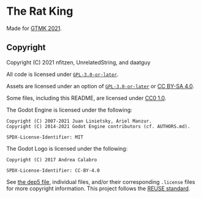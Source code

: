 <!--
  ~ SPDX-FileCopyrightText: 2021 nfitzen
  ~ 
  ~ SPDX-License-Identifier: CC0-1.0
  -->

# The Rat King

Made for [GTMK 2021](https://itch.io/jam/gmtk-2021).

## Copyright

Copyright (C) 2021 nfitzen, UnrelatedString, and daatguy

All code is licensed under [`GPL-3.0-or-later`].

Assets are licensed under an option of [`GPL-3.0-or-later`] or [CC BY-SA 4.0].

Some files, including this README, are licensed under [CC0 1.0].

The Godot Engine is licensed under the following:

```
Copyright (C) 2007-2021 Juan Linietsky, Ariel Manzur.
Copyright (C) 2014-2021 Godot Engine contributors (cf. AUTHORS.md).

SPDX-License-Identifier: MIT
```

The Godot Logo is licensed under the following:

```
Copyright (C) 2017 Andrea Calabro

SPDX-License-Identifier: CC-BY-4.0
```

See [the dep5 file](.reuse/dep5), individual files, and/or their corresponding `.license` files for more copyright information.
This project follows the [REUSE standard](https://reuse.software/).

[`GPL-3.0-or-later`]: https://spdx.org/licenses/GPL-3.0-or-later.html
[CC BY 4.0]: https://creativecommons.org/licenses/by/4.0/
[CC BY-SA 4.0]: https://creativecommons.org/licenses/by-sa/4.0/
[CC0 1.0]: https://creativecommons.org/publicdomain/zero/1.0/
